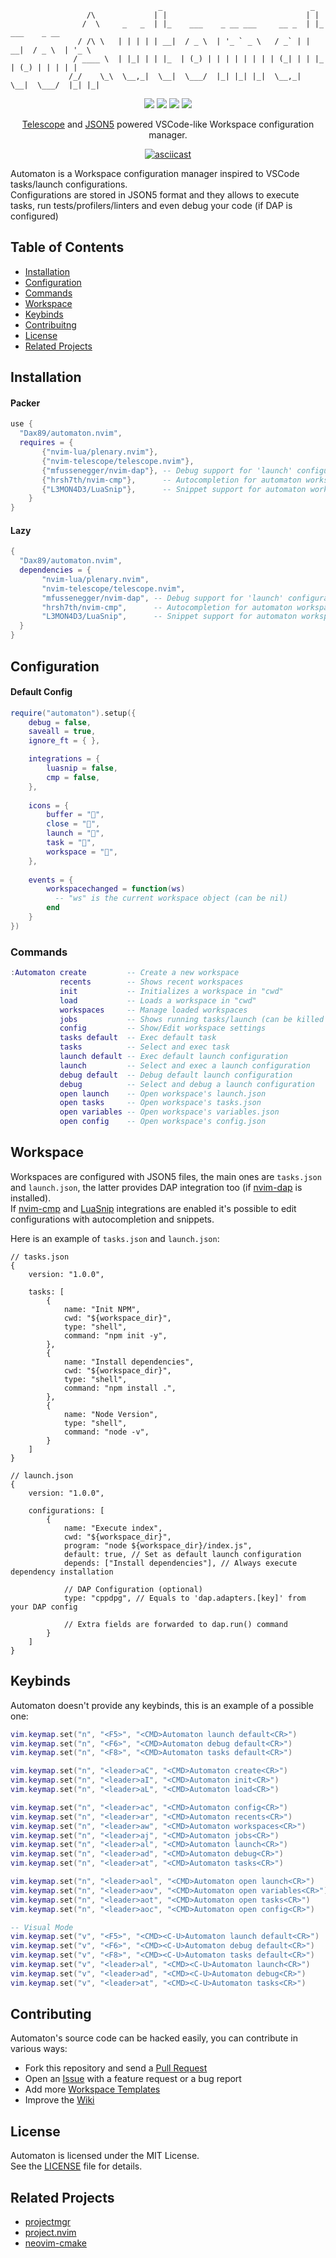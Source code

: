 ```
                                 _                                 _                   
                 /\             | |                               | |                  
                /  \     _   _  | |_    ___    _ __ ___     __ _  | |_    ___    _ __  
               / /\ \   | | | | | __|  / _ \  | '_ ` _ \   / _` | | __|  / _ \  | '_ \ 
              / ____ \  | |_| | | |_  | (_) | | | | | | | | (_| | | |_  | (_) | | | | |
             /_/    \_\  \__,_|  \__|  \___/  |_| |_| |_|  \__,_|  \__|  \___/  |_| |_|
```
<p align="center">
  <img src="https://img.shields.io/github/stars/Dax89/automaton.nvim?style=for-the-badge">
  <img src="https://img.shields.io/github/license/Dax89/automaton.nvim?style=for-the-badge">
  <img src="https://img.shields.io/badge/Lua-2C2D72?style=for-the-badge&logo=lua&logoColor=white">
  <a href="https://github.com/Dax89/automaton.nvim/wiki">
    <img src="https://img.shields.io/badge/Wiki-3c73a8?style=for-the-badge">
  </a>
</p>

<p align="center">
  <a href="https://github.com/nvim-telescope/telescope.nvim">Telescope</a> and <a href="https://json5.org">JSON5</a> powered VSCode-like Workspace configuration manager.
</p>

<div align="center">
  
  [![asciicast](https://asciinema.org/a/565957.svg)](https://asciinema.org/a/565957)
  
</div>

Automaton is a Workspace configuration manager inspired to VSCode tasks/launch configurations.<br>
Configurations are stored in JSON5 format and they allows to execute tasks, run tests/profilers/linters and even debug your code (if DAP is configured)

## Table of Contents
- [Installation](#installation)
- [Configuration](#configuration)
- [Commands](#commands)
- [Workspace](#workspace)
- [Keybinds](#keybinds)
- [Contribuitng](#contributing)
- [License](#license)
- [Related Projects](#related-projects)

## Installation

#### Packer
```lua
use {
  "Dax89/automaton.nvim",  
  requires = { 
       {"nvim-lua/plenary.nvim"},
       {"nvim-telescope/telescope.nvim"},
       {"mfussenegger/nvim-dap"}, -- Debug support for 'launch' configurations (Optional)
       {"hrsh7th/nvim-cmp"},      -- Autocompletion for automaton workspace files (Optional)
       {"L3MON4D3/LuaSnip"},      -- Snippet support for automaton workspace files (Optional)
    }
}
```

#### Lazy
```lua
{
  "Dax89/automaton.nvim",  
  dependencies = {
       "nvim-lua/plenary.nvim",
       "nvim-telescope/telescope.nvim",
       "mfussenegger/nvim-dap", -- Debug support for 'launch' configurations (Optional)
       "hrsh7th/nvim-cmp",      -- Autocompletion for automaton workspace files (Optional)
       "L3MON4D3/LuaSnip",      -- Snippet support for automaton workspace files (Optional)
  }
}
```

## Configuration

#### Default Config
```lua
require("automaton").setup({
    debug = false,
    saveall = true,
    ignore_ft = { },

    integrations = {
        luasnip = false,
        cmp = false,
    },
    
    icons = {
        buffer = "",
        close = "",
        launch = "",
        task = "",
        workspace = "",
    },
    
    events = {
        workspacechanged = function(ws)
          -- "ws" is the current workspace object (can be nil)
        end
    }
})
```

### Commands

```lua
:Automaton create         -- Create a new workspace
           recents        -- Shows recent workspaces
           init           -- Initializes a workspace in "cwd"
           load           -- Loads a workspace in "cwd"
           workspaces     -- Manage loaded workspaces
           jobs           -- Shows running tasks/launch (can be killed too)
           config         -- Show/Edit workspace settings
           tasks default  -- Exec default task
           tasks          -- Select and exec task
           launch default -- Exec default launch configuration
           launch         -- Select and exec a launch configuration
           debug default  -- Debug default launch configuration
           debug          -- Select and debug a launch configuration
           open launch    -- Open workspace's launch.json
           open tasks     -- Open workspace's tasks.json
           open variables -- Open workspace's variables.json
           open config    -- Open workspace's config.json
```

## Workspace
Workspaces are configured with JSON5 files, the main ones are `tasks.json` and `launch.json`, the latter provides DAP integration too (if [nvim-dap](https://github.com/mfussenegger/nvim-dap) is installed).<br>
If [nvim-cmp](https://github.com/hrsh7th/nvim-cmp) and [LuaSnip](https://github.com/L3MON4D3/LuaSnip) integrations are enabled it's possible to edit configurations with autocompletion and snippets.

Here is an example of `tasks.json` and `launch.json`:
```json5
// tasks.json
{
    version: "1.0.0",
    
    tasks: [
        {
            name: "Init NPM",
            cwd: "${workspace_dir}",
            type: "shell",
            command: "npm init -y",
        },
        {
            name: "Install dependencies",
            cwd: "${workspace_dir}",
            type: "shell",
            command: "npm install .",
        },
        {
            name: "Node Version",
            type: "shell",
            command: "node -v",
        }
    ]
}
```

```json5
// launch.json
{
    version: "1.0.0",
    
    configurations: [
        {
            name: "Execute index",
            cwd: "${workspace_dir}",
            program: "node ${workspace_dir}/index.js",
            default: true, // Set as default launch configuration
            depends: ["Install dependencies"], // Always execute dependency installation

            // DAP Configuration (optional)
            type: "cppdpg", // Equals to 'dap.adapters.[key]' from your DAP config

            // Extra fields are forwarded to dap.run() command
        }
    ]
}
```
## Keybinds
Automaton doesn't provide any keybinds, this is an example of a possible one:
```lua
vim.keymap.set("n", "<F5>", "<CMD>Automaton launch default<CR>")
vim.keymap.set("n", "<F6>", "<CMD>Automaton debug default<CR>")
vim.keymap.set("n", "<F8>", "<CMD>Automaton tasks default<CR>")

vim.keymap.set("n", "<leader>aC", "<CMD>Automaton create<CR>")
vim.keymap.set("n", "<leader>aI", "<CMD>Automaton init<CR>")
vim.keymap.set("n", "<leader>aL", "<CMD>Automaton load<CR>")

vim.keymap.set("n", "<leader>ac", "<CMD>Automaton config<CR>")
vim.keymap.set("n", "<leader>ar", "<CMD>Automaton recents<CR>")
vim.keymap.set("n", "<leader>aw", "<CMD>Automaton workspaces<CR>")
vim.keymap.set("n", "<leader>aj", "<CMD>Automaton jobs<CR>")
vim.keymap.set("n", "<leader>al", "<CMD>Automaton launch<CR>")
vim.keymap.set("n", "<leader>ad", "<CMD>Automaton debug<CR>")
vim.keymap.set("n", "<leader>at", "<CMD>Automaton tasks<CR>")

vim.keymap.set("n", "<leader>aol", "<CMD>Automaton open launch<CR>")
vim.keymap.set("n", "<leader>aov", "<CMD>Automaton open variables<CR>")
vim.keymap.set("n", "<leader>aot", "<CMD>Automaton open tasks<CR>")
vim.keymap.set("n", "<leader>aoc", "<CMD>Automaton open config<CR>")

-- Visual Mode
vim.keymap.set("v", "<F5>", "<CMD><C-U>Automaton launch default<CR>")
vim.keymap.set("v", "<F6>", "<CMD><C-U>Automaton debug default<CR>")
vim.keymap.set("v", "<F8>", "<CMD><C-U>Automaton tasks default<CR>")
vim.keymap.set("v", "<leader>al", "<CMD><C-U>Automaton launch<CR>")
vim.keymap.set("v", "<leader>ad", "<CMD><C-U>Automaton debug<CR>")
vim.keymap.set("v", "<leader>at", "<CMD><C-U>Automaton tasks<CR>")
```

## Contributing
Automaton's source code can be hacked easily, you can contribute in various ways:
- Fork this repository and send a [Pull Request](https://github.com/Dax89/automaton.nvim/pulls)
- Open an [Issue](https://github.com/Dax89/automaton.nvim/issues) with a feature request or a bug report
- Add more [Workspace Templates](https://github.com/Dax89/automaton.nvim/tree/master/lua/automaton/templates)
- Improve the [Wiki](https://github.com/Dax89/automaton.nvim/wiki)

## License
Automaton is licensed under the MIT License.<br>
See the [LICENSE](LICENSE) file for details.

## Related Projects
- [projectmgr](https://github.com/charludo/projectmgr.nvim)
- [project.nvim](https://github.com/ahmedkhalf/project.nvim)
- [neovim-cmake](https://github.com/Shatur/neovim-cmake)
